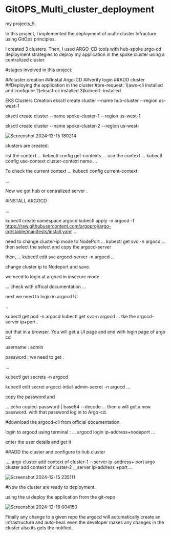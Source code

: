 # GitOPS_Multi_cluster_deployment
my projects_5. 

In this project, I implemented the deployment of multi-cluster Infracture using GitOps principles.

I created 3 clusters. Then, I used ARGO-CD tools with hub-spoke argo-cd deployment strategies to deploy my application in the spoke cluster using a centralized cluster.

#stages involved in this project:

   ##cluster creation
   ##Instal  Argo-CD
   ##verify login
   ##ADD cluster
   ##Deploying the application in the cluster 
#pre-request:
  1)aws-cli installed and configure
  2)eksctl-cli installed
  3)kubectl -installed

EKS Clusters Creation
eksctl create cluster --name hub-cluster --region us-west-1

eksctl create cluster --name spoke-cluster-1 --region us-west-1

eksctl create cluster --name spoke-cluster-2 --region us-west-

![Screenshot 2024-12-15 180214](https://github.com/user-attachments/assets/b308a306-a1a7-48d7-b70a-faaa3db6917a)

clusters are created.

list the context 
  ...
    kebectl config get-contexts
  ...
use the context
...
kubectl config use-context cluster-context name
...

To check the current context
...
  kubectl config current-context

...


Now we got hub or centralized server .



#INSTALL ARGOCD

...

kubectl create namespace argocd
kubectl apply -n argocd -f https://raw.githubusercontent.com/argoproj/argo-cd/stable/manifests/install.yaml
...

need to change cluster-ip mode to NodePort
...
kubectl get svc -n argocd
...
then select the select and copy the argocd-server

then,
...
kubectl edit svc argocd-server -n argocd 
...

change cluster ip to  Nodeport and save.


we need to login at argocd in insecure mode .

...
check with offical documentation
...

next we need to login in argocd UI

..

kubectl get pod -n argocd 
kubectl get svc-n argocd 
...
tke the  argocd-server ip+port .

put that in a browser. You will get a UI page and end with login page of argo cd 

username : admin

password : we need to get .

...

kubectl get secrets -n argocd 

kubectl  edit secret argocd-intial-admin-secret -n argocd
...

copy the password  and 

...
echo copied-password | base64 --decode
...
then u will get a new password. with that password log in to Argo-cd.


#download the argocd-cli from official documentation.

login to argocd using terminal :
...
argocd login ip-address+nodeport
...

enter the user details and get it 

##ADD the cluster and configure to hub cluster 

....
argo cluster add context of cluster-1  --server ip-address+ port
argo cluster add context of cluster-2  __server ip-address +port
...


![Screenshot 2024-12-15 235111](https://github.com/user-attachments/assets/bc91ecfd-fc9d-483c-a7c9-8afe03f0c88e)


#Now the cluster are ready to deployment.

using the ui deploy the application from the git-repo 

![Screenshot 2024-12-16 004150](https://github.com/user-attachments/assets/ee25fe70-5eaf-4438-ad6d-a399e4ac003e)

Finally any change to a given repo the argocd will automatically create an infrastructure and auto-heal. even the developer makes any changes in the cluster also its gets the notified.




















    



